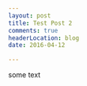 ```yaml
---
layout: post
title: Test Post 2
comments: true
headerLocation: blog
date: 2016-04-12

---
```






some text